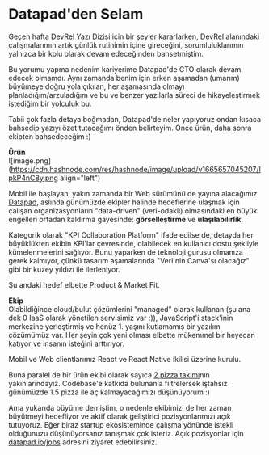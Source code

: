# Datapad'den Selam

Geçen hafta [DevRel Yazı Dizisi](/series/devrel) için bir şeyler kararlarken, DevRel alanındaki çalışmalarımın artık günlük rutinimin içine gireceğini, sorumluluklarımın yalnızca bir kolu olarak devam edeceğinden bahsetmiştim.

Bu yorumu yapma nedenim kariyerime Datapad'de CTO olarak devam edecek olmamdı. Aynı zamanda benim için erken aşamadan (umarım) büyümeye doğru yola çıkılan, her aşamasında olmayı planladığım/arzuladığım ve bu ve benzer yazılarla süreci de hikayeleştirmek istediğim bir yolculuk bu.

Tabii çok fazla detaya boğmadan, Datapad'de neler yapıyoruz ondan kısaca bahsedip yazıyı özet tutacağımı önden belirteyim. Önce ürün, daha sonra ekipten bahsedeceğim :)

**Ürün**   
![image.png](https://cdn.hashnode.com/res/hashnode/image/upload/v1665657045207/IpkP4nC8y.png align="left")

Mobil ile başlayan, yakın zamanda bir Web sürümünü de yayına alacağımız [Datapad](https://www.datapad.io/), aslında günümüzde ekipler halinde hedeflerine ulaşmak için çalışan organizasyonların "data-driven" (veri-odaklı) olmasındaki en büyük engelleri ortadan kaldırma gayesinde: **görselleştirme** ve **ulaşılabilirlik**.

Kategorik olarak "KPI Collaboration Platform" ifade edilse de, detayda her büyüklükten ekibin KPI'lar çevresinde, olabilecek en kullanıcı dostu şekliyle kümelenmelerini sağlıyor. Bunu yaparken de teknoloji gurusu olmanıza gerek kalmıyor, çünkü tasarım aşamalarında "Veri'nin Canva'sı olacağız" gibi bir kuzey yıldızı ile ilerleniyor.

Şu andaki hedef elbette Product & Market Fit.

**Ekip**   
Olabildiğince cloud/bulut çözümlerini "managed" olarak kullanan (şu ana dek 0 IaaS olarak yönetilen servisimiz var :)), JavaScript'i stack'inin merkezine yerleştirmiş ve henüz 1. yaşını kutlamamış bir yazılım çözümümüz var. Her şeyin çok yeni olması elbette mükemmel bir heyecan katıyor ve insanın isteğini arttırıyor.

Mobil ve Web clientlarımız React ve React Native ikilisi üzerine kurulu.

Buna paralel de bir ürün ekibi olarak sayıca [2 pizza takımı](https://docs.aws.amazon.com/whitepapers/latest/introduction-devops-aws/two-pizza-teams.html)nın yakınlarındayız. Codebase'e katkıda bulunanla filtrelersek iştahsız günümüzde 1.5 pizza ile aç kalmayacağımızı düşünüyorum :)

Ama yukarıda büyüme demiştim, o nedenle ekibimizi de her zaman büyütmeyi hedefliyor ve aktif olarak geliştirici pozisyonlarımızı açık tutuyoruz. Eğer biraz startup ekosisteminde çalışma yönünde istekli olduğunuzu düşünüyorsanız tanışmak çok isteriz. Açık pozisyonlar için [datapad.io/jobs](https://www.datapad.io/jobs) adresini ziyaret edebilirsiniz.
